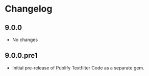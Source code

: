 # Changelog

## 9.0.0

* No changes

## 9.0.0.pre1

* Initial pre-release of Publify Textfilter Code as a separate gem.
